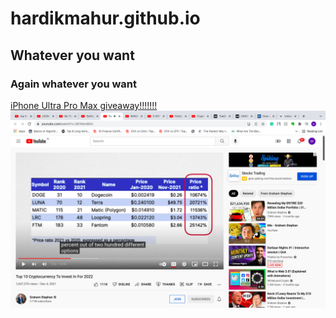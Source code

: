 # hardikmahur.github.io
## Whatever you want
### Again whatever you want
[iPhone Ultra Pro Max giveaway!!!!!!!](http://www.csszengarden.com/)
<img src="Screenshot 2022-02-26 at 10.32.48 PM.png">
